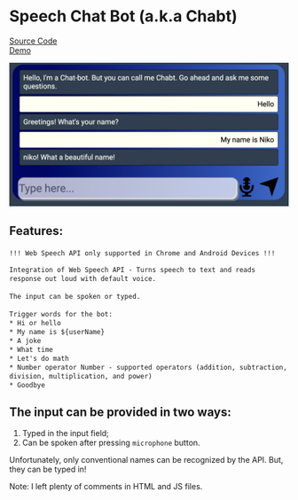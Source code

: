 # Speech Chat Bot (a.k.a Chabt)

[Source Code](https://github.com/ignitikus/speechy)  
[Demo](https://chabt.surge.sh/)

![img](./assets/Screen&#32;Shot&#32;2019-12-15&#32;at&#32;3.19.37&#32;PM.png)

## Features:

`!!! Web Speech API only supported in Chrome and Android Devices !!!`

    Integration of Web Speech API - Turns speech to text and reads response out loud with default voice. 

    The input can be spoken or typed. 

    Trigger words for the bot: 
    * Hi or hello
    * My name is ${userName}
    * A joke 
    * What time
    * Let's do math
    * Number operator Number - supported operators (addition, subtraction, division, multiplication, and power)
    * Goodbye

## The input can be provided in two ways:
1) Typed in the input field;
2) Can be spoken after pressing `microphone` button.

Unfortunately, only conventional names can be recognized by the API. But, they can be typed in!

Note: I left plenty of comments in HTML and JS files.